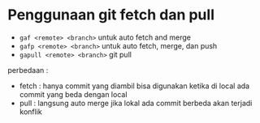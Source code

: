# Penggunaan git fetch dan pull
- `gaf <remote> <branch>` untuk auto fetch and merge
- `gafp <remote> <branch>` untuk auto fetch, merge, dan push
- `gapull <remote> <branch>` git pull

perbedaan :
- fetch : hanya commit yang diambil bisa digunakan ketika di local ada commit yang beda dengan local
- pull : langsung auto merge jika lokal ada commit berbeda akan terjadi konflik

